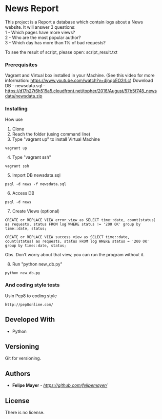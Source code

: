 # News Report

This project is a Report a database which contain logs about a News website. It will answer 3 questions:<br />
1 - Which pages have more views?<br />
2 - Who are the most popular author?<br />
3 - Which day has more than 1% of bad requests?<br />

To see the result of script, please open: script_result.txt

### Prerequisites

Vagrant and Virtual box installed in your Machine. (See this video for more information: https://www.youtube.com/watch?v=djnqoEO2rLc)
Download DB - newsdata.sql - https://d17h27t6h515a5.cloudfront.net/topher/2016/August/57b5f748_newsdata/newsdata.zip


### Installing

How use

1. Clone
2. Reach the folder (using command line)
3. Type "vagrant up" to install Virtual Machine
```
vagrant up
```
4. Type "vagrant ssh"
```
vagrant ssh
``` 
5. Import DB newsdata.sql
```
psql -d news -f newsdata.sql
``` 
6. Access DB
```
psql -d news
``` 
7. Create Views (optional)
```
CREATE or REPLACE VIEW error_view as SELECT time::date, count(status) as requests, status FROM log WHERE status != '200 OK' group by time::date, status;
```

```
CREATE or REPLACE VIEW success_view as SELECT time::date, count(status) as requests, status FROM log WHERE status = '200 OK' group by time::date, status;
```

Obs. Don't worry about that view, you can run the program without it.

8. Run "python new_db.py"
```
python new_db.py
```
### And coding style tests

Usin Pep8 to coding style

```
http://pep8online.com/
```

## Developed With

* Python

## Versioning

Git for versioning.

## Authors

* **Felipe Mayer** - *https://github.com/felipemayer/* 

## License

There is no license.